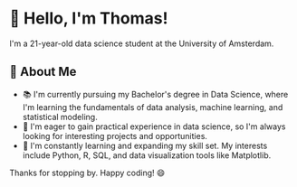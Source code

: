 # 👋 Hello, I'm Thomas!

I'm a 21-year-old data science student at the University of Amsterdam. 

## 🚀 About Me
- 📚 I'm currently pursuing my Bachelor's degree in Data Science, where I'm learning the fundamentals of data analysis, machine learning, and statistical modeling.
- 💼 I'm eager to gain practical experience in data science, so I'm always looking for interesting projects and opportunities.
- 🌱 I'm constantly learning and expanding my skill set. My interests include Python, R, SQL, and data visualization tools like Matplotlib.

<!--## 📊 Projects

Here are a few of my noteworthy projects:
- [Project 1 Name](Link to the project repository): A brief description of the project and its key findings.
- [Project 2 Name](Link to the project repository): Highlight the key aspects of this project and its impact.
- [Project 3 Name](Link to the project repository): Discuss your role in the project and the technologies used.

You can explore more of my projects on my [GitHub Repositories](Link to your GitHub repositories).

## 📫 Get in Touch

- 📧 You can reach me via email at [Your Email Address](mailto:youremail@example.com).
- 💼 Connect with me on [LinkedIn](Link to your LinkedIn profile).
- 🐦 Follow me on [Twitter](Link to your Twitter profile).

## 🤝 Let's Collaborate

I'm open to collaborating on exciting data science projects and learning opportunities. If you have a project idea, need help, or just want to connect, feel free to reach out. Let's learn and grow together!
-->

Thanks for stopping by.
Happy coding! 😄
